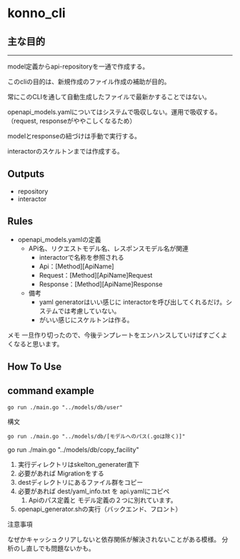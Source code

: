 # konno_cli

## 主な目的

---

model定義からapi-repositoryを一通で作成する。

このcliの目的は、新規作成のファイル作成の補助が目的。

常にこのCLIを通して自動生成したファイルで最新かすることではない。

openapi_models.yamlについてはシステムで吸収しない。運用で吸収する。（request, responseがややこしくなるため）

modelとresponseの紐づけは手動で実行する。

interactorのスケルトンまでは作成する。

## Outputs

 - repository
 - interactor

## Rules

- openapi_models.yamlの定義
  - APi名、リクエストモデル名、レスポンスモデル名が関連
    - interactorで名称を参照される
    - Api：[Method][ApiName]
    - Request：[Method][ApiName]Request
    - Response：[Method][ApiName]Response
  - 備考
    - yaml generatorはいい感じに interactorを呼び出してくれるだけ。システムでは考慮していない。
    - がいい感じにスケルトンは作る。


メモ
一旦作り切ったので、今後テンプレートをエンハンスしていけばすごくよくなると思います。


## How To Use

## command example
```
go run ./main.go "../models/db/user"
```

構文
```
go run ./main.go "../models/db/[モデルへのパス(.goは除く)]"
```
go run ./main.go "../models/db/copy_facility"

1. 実行ディレクトリはskelton_generater直下
2. 必要があれば Migrationをする
3. destディレクトリにあるファイル群をコピー
4. 必要があれば dest/yaml_info.txt を api.yamlにコピペ
   1. Apiのパス定義と モデル定義の２つに別れています。
5. openapi_generator.shの実行（バックエンド、フロント）


注意事項

なぜかキャッシュクリアしないと依存関係が解決されないことがある模様。
分析のし直しでも問題ないかも。
